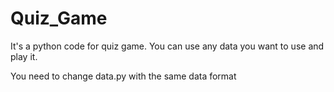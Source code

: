 # Quiz_Game

It's a python code for quiz game. You can use any data you want to use and play it.

You need to change data.py with the same data format
